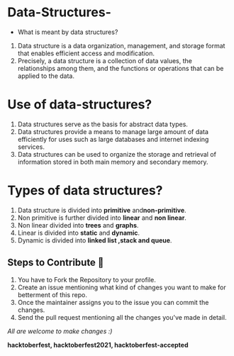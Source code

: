 # Data-Structures-
* What is meant by data structures?
 1. Data structure is a data organization, management, and storage format that enables efficient access and modification.
 2.  Precisely, a data structure is a collection of data values, the relationships among them, and the functions or operations that can be applied to the data.
 # Use of data-structures?
 1. Data structures serve as the basis for abstract data types.
 2. Data structures provide a means to manage large amount of data efficiently for uses such as large databases and internet indexing services.
 3.  Data structures can be used to organize the storage and retrieval of information stored in both main memory and secondary memory.
 # Types of data structures?
 1. Data structure is divided into **primitive** and**non-primitive**.
 2. Non primitive is further divided into **linear** and **non linear**.
 3. Non linear divided into **trees** and **graphs**.
 4. Linear is divided into **static** and **dynamic**.
 5. Dynamic is divided into **linked list ,stack and queue**.
 ## Steps to Contribute 📑

1. You have to Fork the Repository to your profile.
2. Create an issue mentioning what kind of changes you want to make for betterment of this repo.
3. Once the maintainer assigns you to the issue you can commit the changes.
4. Send the pull request mentioning all the changes you've made in detail.

*All are welcome to make changes :)*


**hacktoberfest, hacktoberfest2021, hacktoberfest-accepted**
